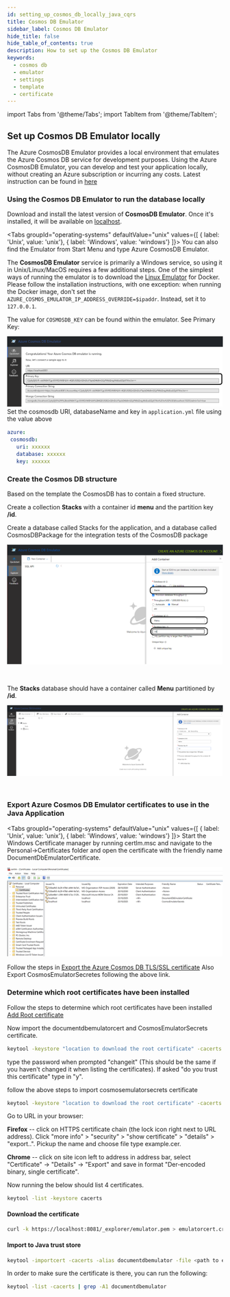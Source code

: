 ```yaml
---
id: setting_up_cosmos_db_locally_java_cqrs
title: Cosmos DB Emulator
sidebar_label: Cosmos DB Emulator
hide_title: false
hide_table_of_contents: true
description: How to set up the Cosmos DB Emulator
keywords:
  - cosmos db
  - emulator 
  - settings
  - template
  - certificate
---
```


import Tabs from '@theme/Tabs';
import TabItem from '@theme/TabItem';

## Set up Cosmos DB Emulator locally

The Azure CosmosDB Emulator provides a local environment that emulates the Azure Cosmos DB
service for development purposes. Using the Azure CosmosDB Emulator, you can develop and test
your application locally, without creating an Azure subscription or incurring any costs.
Latest instruction can be found in [here](https://docs.microsoft.com/en-us/azure/cosmos-db/local-emulator?tabs=cli%2Cssl-netstd21)

### Using the Cosmos DB Emulator to run the database locally

Download and install the latest version of **CosmosDB Emulator**. Once it's installed, it will be
available on [localhost](https://localhost:8081/_explorer/index.html).

<Tabs
groupId="operating-systems"
defaultValue="unix"
values={[
{ label: 'Unix', value: 'unix'},
{ label: 'Windows', value: 'windows'}
]}>
<TabItem value="windows">
You can also find the Emulator from Start Menu and type Azure CosmosDB Emulator.
</TabItem>
<TabItem value="unix">

The **CosmosDB Emulator** service is primarily a Windows service, so using it in Unix/Linux/MacOS requires a few
additional steps. One of the simplest ways of running the emulator is to download
the [Linux Emulator](https://docs.microsoft.com/en-us/azure/cosmos-db/linux-emulator) for Docker.
Please follow the installation instructions, with one exception: when running the Docker image, don't set
the `AZURE_COSMOS_EMULATOR_IP_ADDRESS_OVERRIDE=$ipaddr`. Instead, set it to `127.0.0.1`.

</TabItem>
</Tabs>

The value for `COSMOSDB_KEY` can be found within the emulator. See Primary Key:

![cosmosdb](/img/cosmosdb_emulator_3.png)
Set the cosmosdb URI, databaseName and key in `application.yml` file using the value above

```yaml
azure:
 cosmosdb:
   uri: xxxxxx
   database: xxxxxx
   key: xxxxxx
```

### Create the Cosmos DB structure

Based on the template the CosmosDB has to contain a fixed structure.

Create a collection **Stacks** with a container id **menu** and the partition key **/id**.

Create a database called Stacks for the application, and a database called CosmosDBPackage for the
integration tests of the CosmosDB package

![cosmosdb](/img/cosmosdb_emulator_1.png)

<br />

The **Stacks** database should have a container called **Menu** partitioned by **/id**.

![cosmosdb](/img/cosmosdb_emulator_2.png)

<br />

### Export Azure Cosmos DB Emulator certificates to use in the Java Application

<Tabs
groupId="operating-systems"
defaultValue="unix"
values={[
{ label: 'Unix', value: 'unix'},
{ label: 'Windows', value: 'windows'}
]}>
<TabItem value="windows">
Start the Windows Certificate manager by running certlm.msc and navigate to the Personal->Certificates folder and open the certificate with the friendly name DocumentDbEmulatorCertificate.

![certificates](/img/cosmosdb_emulator_certificate.png)

Follow the steps in [Export the Azure Cosmos DB TLS/SSL certificate](https://docs.microsoft.com/en-us/azure/cosmos-db/local-emulator-export-ssl-certificates#export-emulator-certificate)
Also Export CosmosEmulatorSecretes following the above link.

### Determine which root certificates have been installed

Follow the steps to determine which root certificates have been installed [Add Root certificate](https://docs.microsoft.com/en-us/azure/developer/java/sdk/java-sdk-add-certificate-ca-store#determining-which-root-certificates-are-installed)

Now import the documentdbemulatorcert and CosmosEmulatorSecrets certificate.

```bash
keytool -keystore "location to download the root certificate" -cacerts -importcert -alias documentdbemulator -file "location of documentdbemulatorcert.cer"
```

type the password when prompted "changeit" (This should be the same if you haven't changed it when listing the certificates).
If asked "do you trust this certificate" type in "y".

follow the above steps to import cosmosemulatorsecrets certificate

```bash
keytool -keystore "location to download the root certificate" -cacerts -importcert -alias cosmosemulatorcert -file "location of cosmosemulatorsecrets.cer"
```

Go to URL in your browser:

**Firefox** -- click on HTTPS certificate chain (the lock icon right next to URL address). Click "more info" > "security" > "show certificate" > "details" > "export..". Pickup the name and choose file type example.cer.

**Chrome**  -- click on site icon left to address in address bar, select "Certificate" -> "Details" -> "Export" and save in format "Der-encoded binary, single certificate".

Now running the below should list 4 certificates.

```bash
keytool -list -keystore cacerts
```

</TabItem>
<TabItem value="unix">

#### Download the certificate

```bash
curl -k https://localhost:8081/_explorer/emulator.pem > emulatorcert.crt
```

#### Import to Java trust store

```bash
keytool -importcert -cacerts -alias documentdbemulator -file <path to emulatorcert.crt>
```

In order to make sure the certificate is there, you can run the following:

```bash
keytool -list -cacerts | grep -A1 documentdbemulator
```

</TabItem>
</Tabs>

